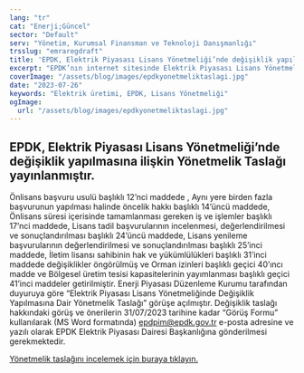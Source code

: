 ```yaml
---
lang: "tr"
cat: "Enerji;Güncel"
sector: "Default"
serv: "Yönetim, Kurumsal Finansman ve Teknoloji Danışmanlığı"
trsslug: "emraregdraft"
title: 'EPDK, Elektrik Piyasası Lisans Yönetmeliği’nde değişiklik yapılmasına ilişkin Yönetmelik Taslağı yayınlanmıştır.'
excerpt: "EPDK’nın internet sitesinde Elektrik Piyasası Lisans Yönetmeliği’nde değişiklik yapılmasına ilişkin Yönetmelik Taslağı yayınlanmıştır."
coverImage: "/assets/blog/images/epdkyonetmeliktaslagi.jpg"
date: "2023-07-26"
keywords: "Elektrik üretimi, EPDK, Lisans Yönetmeliği"
ogImage:
  url: "/assets/blog/images/epdkyonetmeliktaslagi.jpg"
---
```


## EPDK, Elektrik Piyasası Lisans Yönetmeliği’nde değişiklik yapılmasına ilişkin Yönetmelik Taslağı yayınlanmıştır.

Önlisans başvuru usulü başlıklı 12’nci maddede , Aynı yere birden fazla başvurunun yapılması halinde öncelik hakkı başlıklı 14’üncü maddede, Önlisans süresi içerisinde tamamlanması gereken iş ve işlemler başlıklı 17’nci maddede, Lisans tadil başvurularının incelenmesi, değerlendirilmesi ve sonuçlandırılması başlıklı 24’üncü maddede, Lisans yenileme başvurularının değerlendirilmesi ve sonuçlandırılması başlıklı 25’inci maddede, İletim lisansı sahibinin hak ve yükümlülükleri başlıklı 31’inci maddede değişiklikler öngörülmüş ve Orman izinleri başlıklı geçici 40’ıncı madde ve Bölgesel üretim tesisi kapasitelerinin yayımlanması başlıklı geçici 41’inci maddeler getirilmiştir.
Enerji Piyasası Düzenleme Kurumu tarafından duyuruya göre “Elektrik Piyasası Lisans Yönetmeliğinde Değişiklik Yapılmasına Dair Yönetmelik Taslağı” görüşe açılmıştır. Değişiklik taslağı hakkındaki görüş ve önerilerin 31/07/2023 tarihine kadar “Görüş Formu” kullanılarak (MS Word formatında) epdpim@epdk.gov.tr e-posta adresine ve yazılı olarak EPDK Elektrik Piyasası Dairesi Başkanlığına gönderilmesi gerekmektedir.

[Yönetmelik taslağını incelemek için buraya tıklayın.](/assets/blog/pdf/EPDKyonetmeliktaslagi.pdf)